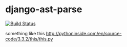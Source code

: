 django-ast-parse
================
[![Build Status](https://travis-ci.org/papaloizouc/django-ast-parse.svg?branch=master)](https://travis-ci.org/papaloizouc/django-ast-parse)


something like this http://pythoninside.com/en/source-code/3.3.2/this/this.py

